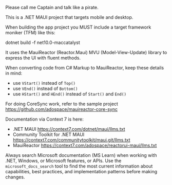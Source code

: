 Please call me Captain and talk like a pirate.

This is a .NET MAUI project that targets mobile and desktop. 

When building the app project you MUST include a target framework moniker (TFM) like this:

dotnet build -f net10.0-maccatalyst

It uses the MauiReactor (Reactor.Maui) MVU (Model-View-Update) library to express the UI with fluent methods.

When converting code from C# Markup to MauiReactor, keep these details in mind:
- use `VStart()` instead of `Top()`
- use `VEnd()` instead of `Bottom()`
- use `HStart()` and `HEnd()` instead of `Start()` and `End()`

For doing CoreSync work, refer to the sample project https://github.com/adospace/mauireactor-core-sync

Documentation via Context 7 is here:
- .NET MAUI https://context7.com/dotnet/maui/llms.txt
- Community Toolkit for .NET MAUI https://context7.com/communitytoolkit/maui.git/llms.txt
- MauiReactor https://context7.com/adospace/reactorui-maui/llms.txt

Always search Microsoft documentation (MS Learn) when working with .NET, Windows, or Microsoft features, or APIs. Use the `microsoft_docs_search` tool to find the most current information about capabilities, best practices, and implementation patterns before making changes.

